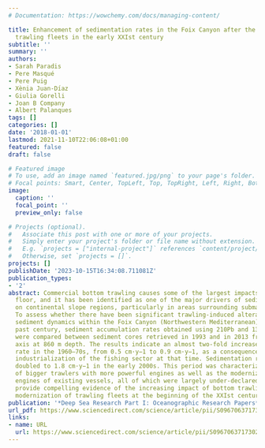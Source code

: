 ```yaml
---
# Documentation: https://wowchemy.com/docs/managing-content/

title: Enhancement of sedimentation rates in the Foix Canyon after the renewal of
  trawling fleets in the early XXIst century
subtitle: ''
summary: ''
authors:
- Sarah Paradis
- Pere Masqué
- Pere Puig
- Xènia Juan-Dı́az
- Giulia Gorelli
- Joan B Company
- Albert Palanques
tags: []
categories: []
date: '2018-01-01'
lastmod: 2021-11-10T22:06:08+01:00
featured: false
draft: false

# Featured image
# To use, add an image named `featured.jpg/png` to your page's folder.
# Focal points: Smart, Center, TopLeft, Top, TopRight, Left, Right, BottomLeft, Bottom, BottomRight.
image:
  caption: ''
  focal_point: ''
  preview_only: false

# Projects (optional).
#   Associate this post with one or more of your projects.
#   Simply enter your project's folder or file name without extension.
#   E.g. `projects = ["internal-project"]` references `content/project/deep-learning/index.md`.
#   Otherwise, set `projects = []`.
projects: []
publishDate: '2023-10-15T16:34:08.711081Z'
publication_types:
- '2'
abstract: Commercial bottom trawling causes some of the largest impacts on the sea
  floor, and it has been identified as one of the major drivers of sediment resuspension
  on continental slope regions, particularly in areas surrounding submarine canyons.
  To assess whether there have been significant trawling-induced alterations in the
  sediment dynamics within the Foix Canyon (Northwestern Mediterranean) during the
  past century, sediment accumulation rates obtained using 210Pb and 137Cs radiochronology
  were compared between sediment cores retrieved in 1993 and in 2013 from the canyon
  axis at 860 m depth. The results indicate an almost two-fold increase in the sedimentation
  rate in the 1960–70s, from 0.5 cm·y−1 to 0.9 cm·y−1, as a consequence of the rapid
  industrialization of the fishing sector at that time. Sedimentation rates further
  doubled to 1.8 cm·y−1 in the early 2000s. This period was characterized by the construction
  of bigger trawlers with more powerful engines as well as the modernization of the
  engines of existing vessels, all of which were largely under-declared. These results
  provide compelling evidence of the increasing impact of bottom trawling due to the
  modernization of trawling fleets at the beginning of the XXIst century.
publication: '*Deep Sea Research Part I: Oceanographic Research Papers*'
url_pdf: https://www.sciencedirect.com/science/article/pii/S0967063717302807
links:
- name: URL
  url: https://www.sciencedirect.com/science/article/pii/S0967063717302807
---
```

